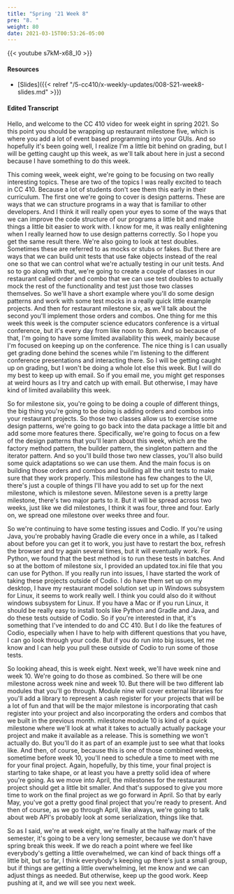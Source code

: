 ```yaml
---
title: "Spring '21 Week 8"
pre: "8. "
weight: 80
date: 2021-03-15T00:53:26-05:00
---
```


{{< youtube s7kM-x68_I0 >}}

#### Resources

* [Slides]({{< relref "/5-cc410/x-weekly-updates/008-S21-week8-slides.md" >}})

#### Edited Transcript

Hello, and welcome to the CC 410 video for week eight in spring 2021. So this point you should be wrapping up restaurant milestone five, which is where you add a lot of event based programming into your GUIs. And so hopefully it's been going well, I realize I'm a little bit behind on grading, but I will be getting caught up this week, as we'll talk about here in just a second because I have something to do this week. 

This coming week, week eight, we're going to be focusing on two really interesting topics. These are two of the topics I was really excited to teach in CC 410. Because a lot of students don't see them this early in their curriculum. The first one we're going to cover is design patterns. These are ways that we can structure programs in a way that is familiar to other developers. And I think it will really open your eyes to some of the ways that we can improve the code structure of our programs a little bit and make things a little bit easier to work with. I know for me, it was really enlightening when I really learned how to use design patterns correctly. So I hope you get the same result there. We're also going to look at test doubles. Sometimes these are referred to as mocks or stubs or fakes. But there are ways that we can build unit tests that use fake objects instead of the real one so that we can control what we're actually testing in our unit tests. And so to go along with that, we're going to create a couple of classes in our restaurant called order and combo that we can use test doubles to actually mock the rest of the functionality and test just those two classes themselves. So we'll have a short example where you'll do some design patterns and work with some test mocks in a really quick little example projects. And then for restaurant milestone six, as we'll talk about the second you'll implement those orders and combos. One thing for me this week this week is the computer science educators conference is a virtual conference, but it's every day from like noon to 8pm. And so because of that, I'm going to have some limited availability this week, mainly because I'm focused on keeping up on the conference. The nice thing is I can usually get grading done behind the scenes while I'm listening to the different conference presentations and interacting there. So I will be getting caught up on grading, but I won't be doing a whole lot else this week. But I will do my best to keep up with email. So if you email me, you might get responses at weird hours as I try and catch up with email. But otherwise, I may have kind of limited availability this week. 

So for milestone six, you're going to be doing a couple of different things, the big thing you're going to be doing is adding orders and combos into your restaurant projects. So those two classes allow us to exercise some design patterns, we're going to go back into the data package a little bit and add some more features there. Specifically, we're going to focus on a few of the design patterns that you'll learn about this week, which are the factory method pattern, the builder pattern, the singleton pattern and the iterator pattern. And so you'll build those two new classes, you'll also build some quick adaptations so we can use them. And the main focus is on building those orders and combos and building all the unit tests to make sure that they work properly. This milestone has few changes to the UI, there's just a couple of things I'll have you add to set up for the next milestone, which is milestone seven. Milestone seven is a pretty large milestone, there's two major parts to it. But it will be spread across two weeks, just like we did milestones, I think it was four, three and four. Early on, we spread one milestone over weeks three and four. 

So we're continuing to have some testing issues and Codio. If you're using Java, you're probably having Gradle die every once in a while, as I talked about before you can get it to work, you just have to restart the box, refresh the browser and try again several times, but it will eventually work. For Python, we found that the best method is to run these tests in batches. And so at the bottom of milestone six, I provided an updated tox.ini file that you can use for Python. If you really run into issues, I have started the work of taking these projects outside of Codio. I do have them set up on my desktop, I have my restaurant model solution set up in Windows subsystem for Linux, it seems to work really well. I think you could also do it without windows subsystem for Linux. If you have a Mac or if you run Linux, it should be really easy to install tools like Python and Gradle and Java, and do these tests outside of Codio. So if you're interested in that, it's something that I've intended to do and CC 410. But I do like the features of Codio, especially when I have to help with different questions that you have, I can go look through your code. But if you do run into big issues, let me know and I can help you pull these outside of Codio to run some of those tests. 

So looking ahead, this is week eight. Next week, we'll have week nine and week 10. We're going to do those as combined. So there will be one milestone across week nine and week 10. But there will be two different lab modules that you'll go through. Module nine will cover external libraries for you'll add a library to represent a cash register for your projects that will be a lot of fun and that will be the major milestone is incorporating that cash register into your project and also incorporating the orders and combos that we built in the previous month. milestone module 10 is kind of a quick milestone where we'll look at what it takes to actually actually package your project and make it available as a release. This is something we won't actually do. But you'll do it as part of an example just to see what that looks like. And then, of course, because this is one of those combined weeks, sometime before week 10, you'll need to schedule a time to meet with me for your final project. Again, hopefully, by this time, your final project is starting to take shape, or at least you have a pretty solid idea of where you're going. As we move into April, the milestones for the restaurant project should get a little bit smaller. And that's supposed to give you more time to work on the final project as we go forward in April. So that by early May, you've got a pretty good final project that you're ready to present. And then of course, as we go through April, like always, we're going to talk about web API's probably look at some serialization, things like that. 

So as I said, we're at week eight, we're finally at the halfway mark of the semester, it's going to be a very long semester, because we don't have spring break this week. If we do reach a point where we feel like everybody's getting a little overwhelmed, we can kind of back things off a little bit, but so far, I think everybody's keeping up there's just a small group, but if things are getting a little overwhelming, let me know and we can adjust things as needed. But otherwise, keep up the good work. Keep pushing at it, and we will see you next week. 

